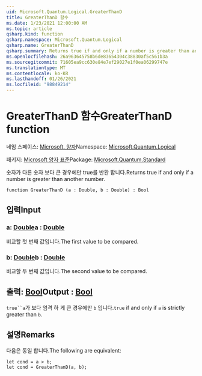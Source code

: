 ```yaml
---
uid: Microsoft.Quantum.Logical.GreaterThanD
title: GreaterThanD 함수
ms.date: 1/23/2021 12:00:00 AM
ms.topic: article
qsharp.kind: function
qsharp.namespace: Microsoft.Quantum.Logical
qsharp.name: GreaterThanD
qsharp.summary: Returns true if and only if a number is greater than another number.
ms.openlocfilehash: 26a963645758b6de83654304c38830af5c561b3a
ms.sourcegitcommit: 71605ea9cc630e84e7ef29027e1f0ea06299747e
ms.translationtype: MT
ms.contentlocale: ko-KR
ms.lasthandoff: 01/26/2021
ms.locfileid: "98849214"
---
```

# <a name="greaterthand-function"></a><span data-ttu-id="fb231-102">GreaterThanD 함수</span><span class="sxs-lookup"><span data-stu-id="fb231-102">GreaterThanD function</span></span>

<span data-ttu-id="fb231-103">네임 스페이스: [Microsoft. 양자](xref:Microsoft.Quantum.Logical)</span><span class="sxs-lookup"><span data-stu-id="fb231-103">Namespace: [Microsoft.Quantum.Logical](xref:Microsoft.Quantum.Logical)</span></span>

<span data-ttu-id="fb231-104">패키지: [Microsoft 양자 표준](https://nuget.org/packages/Microsoft.Quantum.Standard)</span><span class="sxs-lookup"><span data-stu-id="fb231-104">Package: [Microsoft.Quantum.Standard](https://nuget.org/packages/Microsoft.Quantum.Standard)</span></span>


<span data-ttu-id="fb231-105">숫자가 다른 숫자 보다 큰 경우에만 true를 반환 합니다.</span><span class="sxs-lookup"><span data-stu-id="fb231-105">Returns true if and only if a number is greater than another number.</span></span>

```qsharp
function GreaterThanD (a : Double, b : Double) : Bool
```


## <a name="input"></a><span data-ttu-id="fb231-106">입력</span><span class="sxs-lookup"><span data-stu-id="fb231-106">Input</span></span>

### <a name="a--double"></a><span data-ttu-id="fb231-107">a: [Double](xref:microsoft.quantum.lang-ref.double)</span><span class="sxs-lookup"><span data-stu-id="fb231-107">a : [Double](xref:microsoft.quantum.lang-ref.double)</span></span>

<span data-ttu-id="fb231-108">비교할 첫 번째 값입니다.</span><span class="sxs-lookup"><span data-stu-id="fb231-108">The first value to be compared.</span></span>


### <a name="b--double"></a><span data-ttu-id="fb231-109">b: [Double](xref:microsoft.quantum.lang-ref.double)</span><span class="sxs-lookup"><span data-stu-id="fb231-109">b : [Double](xref:microsoft.quantum.lang-ref.double)</span></span>

<span data-ttu-id="fb231-110">비교할 두 번째 값입니다.</span><span class="sxs-lookup"><span data-stu-id="fb231-110">The second value to be compared.</span></span>



## <a name="output--bool"></a><span data-ttu-id="fb231-111">출력: [Bool](xref:microsoft.quantum.lang-ref.bool)</span><span class="sxs-lookup"><span data-stu-id="fb231-111">Output : [Bool](xref:microsoft.quantum.lang-ref.bool)</span></span>

<span data-ttu-id="fb231-112">`true``a`가 보다 엄격 하 게 큰 경우에만 `b` 입니다.</span><span class="sxs-lookup"><span data-stu-id="fb231-112">`true` if and only if `a` is strictly greater than `b`.</span></span>

## <a name="remarks"></a><span data-ttu-id="fb231-113">설명</span><span class="sxs-lookup"><span data-stu-id="fb231-113">Remarks</span></span>

<span data-ttu-id="fb231-114">다음은 동일 합니다.</span><span class="sxs-lookup"><span data-stu-id="fb231-114">The following are equivalent:</span></span>

```qsharp
let cond = a > b;
let cond = GreaterThanD(a, b);
```